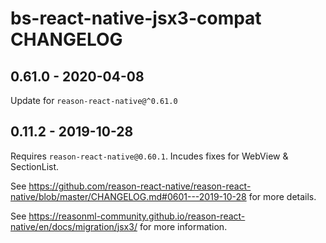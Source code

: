 # bs-react-native-jsx3-compat CHANGELOG

## 0.61.0 - 2020-04-08

Update for `reason-react-native@^0.61.0`

## 0.11.2 - 2019-10-28

Requires `reason-react-native@0.60.1`. Incudes fixes for WebView & SectionList.

See
<https://github.com/reason-react-native/reason-react-native/blob/master/CHANGELOG.md#0601---2019-10-28>
for more details.

See
https://reasonml-community.github.io/reason-react-native/en/docs/migration/jsx3/
for more information.
